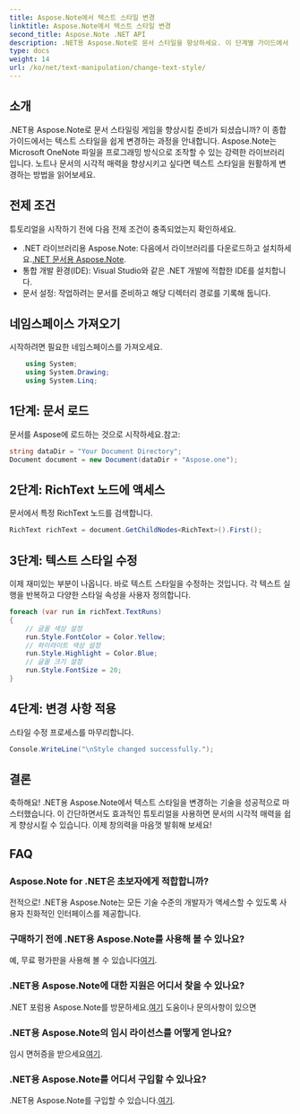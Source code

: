 ```yaml
---
title: Aspose.Note에서 텍스트 스타일 변경
linktitle: Aspose.Note에서 텍스트 스타일 변경
second_title: Aspose.Note .NET API
description: .NET용 Aspose.Note로 문서 스타일을 향상하세요. 이 단계별 가이드에서 텍스트 스타일을 손쉽게 변경하는 방법을 알아보세요. 무료로 사용해 보세요!
type: docs
weight: 14
url: /ko/net/text-manipulation/change-text-style/
---
```

## 소개
.NET용 Aspose.Note로 문서 스타일링 게임을 향상시킬 준비가 되셨습니까? 이 종합 가이드에서는 텍스트 스타일을 쉽게 변경하는 과정을 안내합니다. Aspose.Note는 Microsoft OneNote 파일을 프로그래밍 방식으로 조작할 수 있는 강력한 라이브러리입니다. 노트나 문서의 시각적 매력을 향상시키고 싶다면 텍스트 스타일을 원활하게 변경하는 방법을 읽어보세요.
## 전제 조건
튜토리얼을 시작하기 전에 다음 전제 조건이 충족되었는지 확인하세요.
-  .NET 라이브러리용 Aspose.Note: 다음에서 라이브러리를 다운로드하고 설치하세요.[.NET 문서용 Aspose.Note](https://reference.aspose.com/note/net/).
- 통합 개발 환경(IDE): Visual Studio와 같은 .NET 개발에 적합한 IDE를 설치합니다.
- 문서 설정: 작업하려는 문서를 준비하고 해당 디렉터리 경로를 기록해 둡니다.
## 네임스페이스 가져오기
시작하려면 필요한 네임스페이스를 가져오세요.
```csharp
    using System;
    using System.Drawing;
    using System.Linq;
```
## 1단계: 문서 로드
문서를 Aspose에 로드하는 것으로 시작하세요.참고:
```csharp
string dataDir = "Your Document Directory";
Document document = new Document(dataDir + "Aspose.one");
```
## 2단계: RichText 노드에 액세스
문서에서 특정 RichText 노드를 검색합니다.
```csharp
RichText richText = document.GetChildNodes<RichText>().First();
```
## 3단계: 텍스트 스타일 수정
이제 재미있는 부분이 나옵니다. 바로 텍스트 스타일을 수정하는 것입니다. 각 텍스트 실행을 반복하고 다양한 스타일 속성을 사용자 정의합니다.
```csharp
foreach (var run in richText.TextRuns)
{
    // 글꼴 색상 설정
    run.Style.FontColor = Color.Yellow;
    // 하이라이트 색상 설정
    run.Style.Highlight = Color.Blue;
    // 글꼴 크기 설정
    run.Style.FontSize = 20;
}
```
## 4단계: 변경 사항 적용
스타일 수정 프로세스를 마무리합니다.
```csharp
Console.WriteLine("\nStyle changed successfully.");
```
## 결론
축하해요! .NET용 Aspose.Note에서 텍스트 스타일을 변경하는 기술을 성공적으로 마스터했습니다. 이 간단하면서도 효과적인 튜토리얼을 사용하면 문서의 시각적 매력을 쉽게 향상시킬 수 있습니다. 이제 창의력을 마음껏 발휘해 보세요!
## FAQ
### Aspose.Note for .NET은 초보자에게 적합합니까?
전적으로! .NET용 Aspose.Note는 모든 기술 수준의 개발자가 액세스할 수 있도록 사용자 친화적인 인터페이스를 제공합니다.
### 구매하기 전에 .NET용 Aspose.Note를 사용해 볼 수 있나요?
 예, 무료 평가판을 사용해 볼 수 있습니다[여기](https://releases.aspose.com/).
### .NET용 Aspose.Note에 대한 지원은 어디서 찾을 수 있나요?
 .NET 포럼용 Aspose.Note를 방문하세요.[여기](https://forum.aspose.com/c/note/28) 도움이나 문의사항이 있으면
### .NET용 Aspose.Note의 임시 라이선스를 어떻게 얻나요?
 임시 면허증을 받으세요[여기](https://purchase.aspose.com/temporary-license/).
### .NET용 Aspose.Note를 어디서 구입할 수 있나요?
 .NET용 Aspose.Note를 구입할 수 있습니다.[여기](https://purchase.aspose.com/buy).